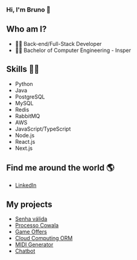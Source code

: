 ### Hi, I'm Bruno 👋

## Who am I? 

* 👩‍💻 Back-end/Full-Stack Developer
* 👩‍🎓 Bachelor of Computer Engineering - Insper

## Skills 👩‍💻

* Python
* Java
* PostgreSQL
* MySQL
* Redis
* RabbitMQ
* AWS
* JavaScript/TypeScript
* Node.js
* React.js
* Next.js

## Find me around the world :earth_americas:

* [LinkedIn](https://www.linkedin.com/in/bdomingues97/)

## **My projects**

* [Senha válida](https://github.com/BrunoSDomingues/senha-valida)
* [Processo Cowala](https://github.com/BrunoSDomingues/processo_cowala)
* [Game Offers](https://github.com/BrunoSDomingues/game-offers)
* [Cloud Computing ORM](https://github.com/BrunoSDomingues/cloud-computing-orm)
* [MIDI Generator](https://github.com/BrunoSDomingues/MIDI_Generator)
* [Chatbot](https://github.com/BrunoSDomingues/Chatbot)
